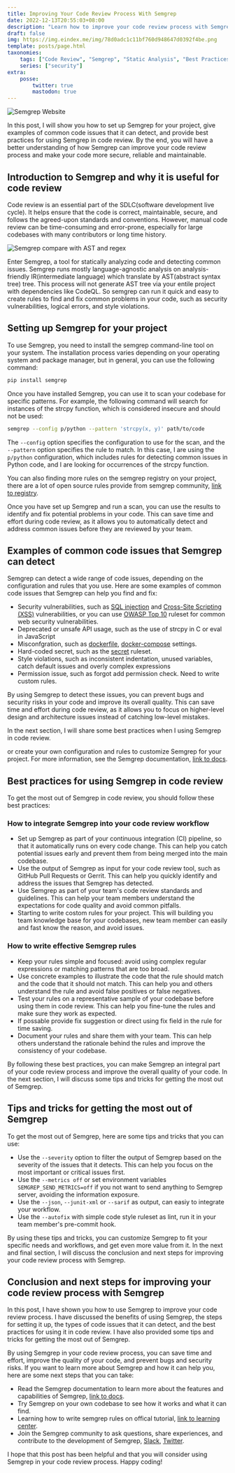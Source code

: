 ```yaml
---
title: Improving Your Code Review Process With Semgrep
date: 2022-12-13T20:55:03+08:00
description: "Learn how to improve your code review process with Semgrep, a tool for statically analyzing code and detecting security issues. The post covers setting up Semgrep and tips for getting the most out of it. #Semgrep #SDLC #BSI"
draft: false
img: https://img.eindex.me/img/78d0adc1c11bf760d948647d0392f4be.png
template: posts/page.html
taxonomies:
    tags: ["Code Review", "Semgrep", "Static Analysis", "Best Practices", "SAST", "Security", "DevOps", "DevSecOps", "CI", "Build Security In"]
    series: ["security"]
extra:
    posse: 
        twitter: true
        mastodon: true
---
```


![Semgrep Website](https://img.eindex.me/img/0ec861d94c82a9e7fe57880e0f25a2dd.png)

In this post, I will show you how to set up Semgrep for your project, give examples of common code issues that it can detect, and provide best practices for using Semgrep in code review. By the end, you will have a better understanding of how Semgrep can improve your code review process and make your code more secure, reliable and maintainable.

## Introduction to Semgrep and why it is useful for code review

Code review is an essential part of the SDLC(software development live cycle). It helps ensure that the code is correct, maintainable, secure, and follows the agreed-upon standards and conventions. However, manual code review can be time-consuming and error-prone, especially for large codebases with many contributors or long time history.

<!-- more -->

![Semgrep compare with AST and regex](https://img.eindex.me/img/e23bd0bbaf9d2513d3d26042b1aa702b.png)

Enter Semgrep, a tool for statically analyzing code and detecting common issues. Semgrep runs mostly language-agnostic analysis on analysis-friendly IR(intermediate language) which translate by AST(abstract syntax tree) tree. This process will not generate AST tree via your entile project with dependencies like CodeQL. So semgrep can run it quick and easy to create rules to find and fix common problems in your code, such as security vulnerabilities, logical errors, and style violations.

## Setting up Semgrep for your project

To use Semgrep, you need to install the semgrep command-line tool on your system. The installation process varies depending on your operating system and package manager, but in general, you can use the following command:

```bash
pip install semgrep
```

Once you have installed Semgrep, you can use it to scan your codebase for specific patterns. For example, the following command will search for instances of the strcpy function, which is considered insecure and should not be used:

```bash
semgrep --config p/python --pattern 'strcpy(x, y)' path/to/code
```

The `--config` option specifies the configuration to use for the scan, and the `--pattern` option specifies the rule to match. In this case, I are using the `p/python` configuration, which includes rules for detecting common issues in Python code, and I are looking for occurrences of the strcpy function.

You can also finding more rules on the semgrep registry on your project, there are a lot of open source rules provide from semgrep community, [link to registry](https://semgrep.dev/explore). 

Once you have set up Semgrep and run a scan, you can use the results to identify and fix potential problems in your code. This can save time and effort during code review, as it allows you to automatically detect and address common issues before they are reviewed by your team.

## Examples of common code issues that Semgrep can detect

Semgrep can detect a wide range of code issues, depending on the configuration and rules that you use. Here are some examples of common code issues that Semgrep can help you find and fix:

* Security vulnerabilities, such as [SQL injection](https://semgrep.dev/p/sql-injection) and [Cross-Site Scripting (XSS)](https://semgrep.dev/p/xss) vulnerabilities, or you can use [OWASP Top 10](https://semgrep.dev/p/owasp-top-ten) ruleset for common web security vulnerabilities.
* Deprecated or unsafe API usage, such as the use of strcpy in C or eval in JavaScript
* Misconfgration, such as [dockerfile](https://semgrep.dev/p/dockerfile), [docker-compose](https://semgrep.dev/p/docker-compose) settings.
* Hard-coded secret, such as the [secret](https://semgrep.dev/p/secrets) ruleset.
* Style violations, such as inconsistent indentation, unused variables, catch default issues and overly complex expressions
* Permission issue, such as forgot add permission check. Need to write custom rules.


By using Semgrep to detect these issues, you can prevent bugs and security risks in your code and improve its overall quality. This can save time and effort during code review, as it allows you to focus on higher-level design and architecture issues instead of catching low-level mistakes.

In the next section, I will share some best practices when I using Semgrep in code review.


or create your own configuration and rules to customize Semgrep for your project. For more information, see the Semgrep documentation, [link to docs](https://semgrep.dev/docs/writing-rules/overview/).

## Best practices for using Semgrep in code review

To get the most out of Semgrep in code review, you should follow these best practices:

### How to integrate Semgrep into your code review workflow

* Set up Semgrep as part of your continuous integration (CI) pipeline, so that it automatically runs on every code change. This can help you catch potential issues early and prevent them from being merged into the main codebase.
* Use the output of Semgrep as input for your code review tool, such as GitHub Pull Requests or Gerrit. This can help you quickly identify and address the issues that Semgrep has detected.
* Use Semgrep as part of your team's code review standards and guidelines. This can help your team members understand the expectations for code quality and avoid common pitfalls.
* Starting to write costom rules for your project. This will building you team knowledge base for your codebases, new team member can easily and fast know the reason, and avoid issues.

### How to write effective Semgrep rules

* Keep your rules simple and focused: avoid using complex regular expressions or matching patterns that are too broad.
* Use concrete examples to illustrate the code that the rule should match and the code that it should not match. This can help you and others understand the rule and avoid false positives or false negatives.
* Test your rules on a representative sample of your codebase before using them in code review. This can help you fine-tune the rules and make sure they work as expected.
* If possable provide fix suggestion or direct using fix field in the rule for time saving.
* Document your rules and share them with your team. This can help others understand the rationale behind the rules and improve the consistency of your codebase.


By following these best practices, you can make Semgrep an integral part of your code review process and improve the overall quality of your code. In the next section, I will discuss some tips and tricks for getting the most out of Semgrep.


## Tips and tricks for getting the most out of Semgrep

To get the most out of Semgrep, here are some tips and tricks that you can use:

* Use the `--severity` option to filter the output of Semgrep based on the severity of the issues that it detects. This can help you focus on the most important or critical issues first.
* Use the `--metrics off` or set environment variables `SEMGREP_SEND_METRICS=off` if you not want to send anything to Semgrep server, avoiding the information exposure.
* Use the `--json`, `--junit-xml` or `--sarif` as output, can easiy to integrate your workflow.
* Use the `--autofix` with simple code style ruleset as lint, run it in your team member's pre-commit hook.

By using these tips and tricks, you can customize Semgrep to fit your specific needs and workflows, and get even more value from it. In the next and final section, I will discuss the conclusion and next steps for improving your code review process with Semgrep.

## Conclusion and next steps for improving your code review process with Semgrep

In this post, I have shown you how to use Semgrep to improve your code review process. I have discussed the benefits of using Semgrep, the steps for setting it up, the types of code issues that it can detect, and the best practices for using it in code review. I have also provided some tips and tricks for getting the most out of Semgrep.

By using Semgrep in your code review process, you can save time and effort, improve the quality of your code, and prevent bugs and security risks. If you want to learn more about Semgrep and how it can help you, here are some next steps that you can take:

- Read the Semgrep documentation to learn more about the features and capabilities of Semgrep, [link to docs](https://semgrep.dev/docs/).
- Try Semgrep on your own codebase to see how it works and what it can find.
- Learning how to write semgrep rules on offical tutorial, [link to learning center](https://semgrep.dev/learn).
- Join the Semgrep community to ask questions, share experiences, and contribute to the development of Semgrep, [Slack](https://r2c.dev/slack), [Twitter](https://twitter.com/r2cdev).


I hope that this post has been helpful and that you will consider using Semgrep in your code review process. Happy coding!